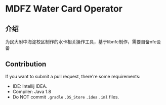 # MDFZ Water Card Operator

## 介绍

为民大附中海淀校区制作的水卡相关操作工具，基于libnfc制作，需要自备nfc设备

## Contribution

If you want to submit a pull request, there're some requirements:
* IDE: Intellij IDEA.
* Compiler: Java 1.8
* Do NOT commit `.gradle` `.DS_Store` `.idea` `.iml` files.